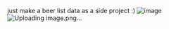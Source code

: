 just make a beer list data as a side project :)
![image](https://github.com/Deepakrocknow/beer-data/assets/130336302/f27783da-ca98-4b04-903d-e297fc9ff466)
![Uploading image.png…]()
